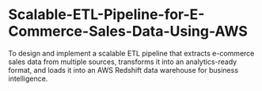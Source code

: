 # Scalable-ETL-Pipeline-for-E-Commerce-Sales-Data-Using-AWS
To design and implement a scalable ETL pipeline that extracts e-commerce sales data from multiple sources, transforms it into an analytics-ready format, and loads it into an AWS Redshift data warehouse for business intelligence.
